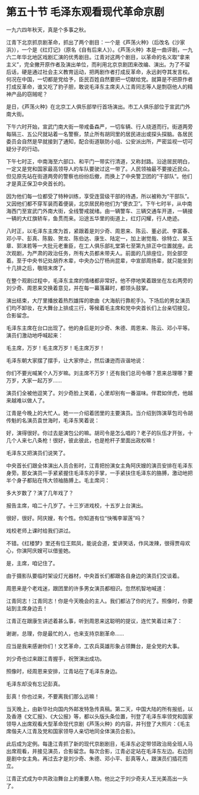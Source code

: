 # 第五十节 毛泽东观看现代革命京剧

一九六四年秋天，真是个多事之秋。

江青下北京抓京剧革命，抓出了两个剧目：一个是《芦荡火种》（后改名《沙家浜》），一个是《红灯记》（原名《自有后来人》）。《芦荡火种》本是一曲评剧，一九六二年华北地区戏剧汇演的优秀剧目。江青对这两个剧目，以革命的名义取“拿来主义”，完全撇开原作者及演出单位，而利用北京京剧团来改编、演出。为了不留后话，硬是通过社会主义教育运动，把两剧作者打成反革命，永远剥夺其发言权。何况在中国，一切都是党给予，臣民百姓自然要把一切献给党。就算是不把原作者打成反革命，谁又吃了豹子胆，敢说毛泽东主席夫人江青同志等人是剽窃他人的精神产品的窃贼呢？

是日，《芦荡火种》在北京工人俱乐部举行首场演出。市工人俱乐部位于宣武门外南大街。

下午六时开始，宣武门南大街一带戒备森严，一切车辆、行人绕道而行。街道两旁每隔三、五公尺就站着一名警察，禁止所有胡同里的居民进出或探头探脑。各居民委员会自然是早就接到了通知，配合街道联防小组、公安派出所，严密监视一切可疑分子的行动。

下午七时正，中南海至六部口、和平门一带实行清道，又称封路。沿途居民明白，一定又是党和国家最高领导人的车队要驶过这一带了。人民领袖最不要接近民众。但见原先站在街道两旁的警察也纷纷后撤，而换上了中央警卫团的“干部队”。他们才是真正保卫中央首长的。

因为他们每一位都受了特种训练，享受连营级干部的待遇，所以被称为“干部队”。又因他们都不穿军装而着便装，北京居民称他们为“便衣卫”。下午七时半，从中南海西门至宣武门外南大街，全线警戒就绪。由一辆警车、三辆交通车开道，一辆接一辆的大红旗轿车，鱼贯而来。沿途五华里的街道上，红灯闪耀，行人绝迹。

八时正，以毛泽东主席为首，紧跟着是刘少奇、周恩来、陈云、董必武、李富春、邓小平、彭真、陈毅、贺龙、陈伯达、康生、陆定一，加上谢觉哉、徐特立、吴玉章、郭沫若等一大批元老重臣，在工人俱乐部礼堂第七至第九排正中位置就座。此次观剧，为严肃的政治任务，所有大员都未带夫人。前面的几排座位，则全部空着。至于中央书记处胡乔木辈，中央办公厅杨尚昆辈，中宣部周扬辈，就只能坐到十几排之后，敬陪末席了。

在整个观剧过程中，毛泽东主席的情绪都非常好。他不停地笑着跟坐在左右两旁的刘少奇、周恩来交换着意见，并在每一幕落幕时，都领头鼓掌。

演出结束，大厅里播放着热烈雄挥的歌曲《大海航行靠舵手》。下场后的男女演员们均不卸妆，在大舞台上排成三行，等候着毛主席和党中央首长们上台亲切接见，合影留念。

毛泽东主席在台口出现了。他的身后是刘少奇、朱德、周恩来、陈云、邓小平等。演员们激动地呼喊起来：

毛主席，万岁！毛主席万岁！毛主席万岁！

毛泽东朝大家摆了摆手，让大家停止，然后谦逊而诙谐地说：

你们不要光喊某个人万岁嘛。刘主席不万岁！还有我们总司令哪？恩来总理哪？要万岁，大家一起万岁……

演员们全被他逗笑了。刘少奇脸上笑着，心里却别有一番滋味。伴君如伴虎，他越来越难以做人了。

江青是今晚上的大忙人。她一一介绍着团里的主要演员。当介绍到饰演草包司令胡传魁的名演员袁世海时，毛泽东笑着说：

好，演得很好。你过去是演包公的嘛。胡司令是怎么唱的？老子的队伍才开张，十几个人来七八条枪！很好，彼此彼此，也是枪杆子里面出政权嘛！

毛泽东又把演员们说笑了。

中央首长们跟全体演出人员合影时，江青把扮演女主角阿庆嫂的演员安排在毛泽东身旁。那女演员一手紧紧握住毛泽东的手掌，一手紧扶住毛泽东的胳膊，激动地把半个身子都贴在伟大领袖胳膊上。毛主席问：

多大岁数了？演了几年戏了？

报告主席，咱二十几岁了。十三岁进戏校，十五岁上台演出。

很好，很好。阿庆嫂，有个性。你知道有位“快嘴李翠莲”吗？

戏校老师上课时给我们讲过。

不错。《红楼梦》里还有位王熙凤，能说会道，爱讲笑话，作风泼辣，很得贾母欢心，你演阿庆嫂可以借鉴她。

是，主席，咱记住了。

由于摄影队要临时架设灯光器材，中央首长们都跟各自身边的演员们交谈着。

周恩来是个老戏迷，跟团里的许多男女演员都相识。忽然机智地喊道：

江青同志！江青同志！你是今天晚会的主人。我们都沾了你的光了。照像时，你要站到主席身边去！

江青正在跟康生讲述着甚么事，听到周恩来这聪明的提议，连忙笑着过来了：

谢谢，总理，你是最忙的人，也来支持京剧革命……

应当是我来感谢你们！文艺革命，工农兵英雄形象占领舞台，是全党的大事。

刘少奇也过来跟江青握手，祝贺演出成功。

照像时，经周恩来安排，江青站在了毛泽东身边。

毛泽东却没有忘记彭真。

彭真！你也过来，不要离我们那么远嘛！

当天晚上，由新华社向国内外邮发特急传真稿。第二天，中国大陆的所有报纸，以及香港《文汇报》、《大公报》等，都以头版头条位置，刊登了毛泽东率领党和国家领导人出席观看大型革命现代京剧《芦荡火种》的内容，并刊登了大照片：《毛主席偕夫人江青及党和国家领导人亲切地同全体演员合影》。

此后成为定例。每逢江青抓了新的现代京剧剧目，毛泽东必定带领政治局全班人马出席观看，并接见演员，合影留念。每次合影，江青必定站在毛泽东左边。右边则是剧中女主角。再过去才是刘少奇、朱德、邓小平、彭真等人，跟演员们插花而立。

江青正式成为中共政治舞台上的重要人物。他比之于刘少奇夫人王光美高出一头了。
